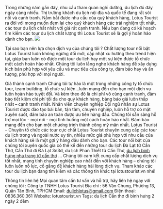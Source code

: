 Trong những năm gần đây, nhu cầu tham quan nghỉ dưỡng, du lịch đó đây ngày càng nhiều. 
Thị trường khách du lịch nội địa và quốc tế đang rất sôi nổi và cạnh tranh. 
Nắm bắt được nhu cầu của quý khách hàng, Lotus Tourist ra đời với mong muốn đem lại cho quý khách hàng các trải nghiệm tốt nhất, các tour du lịch chất nhất với giá rất cạnh tranh.
Nếu bạn đang có kế hoạch tìm kiếm các tour du lịch chất lượng thì Lotus Tourist sẽ là gợi ý hoàn hảo dành cho bạn.
![](https://lotustourist.vn/wp-content/uploads/2023/09/336462482_1376269669788789_1063439931861394962_n-768x576.jpeg)

Tại sao bạn nên lựa chọn dịch vụ của chúng tôi ?
Chất lượng tour nổi bật
Lotus Tourist luôn không ngừng đổi mới, cập nhật xu hướng theo trend hiện tại, giúp bạn luôn có được một tour du lịch hay một sự kiện được tổ chức một cách hoàn hảo nhất.
Chúng tôi luôn lắng nghe khách hàng để xây dựng kịch bản phù hợp với yêu cầu và mục tiêu của công ty, đảm bảo hay và ấn tượng, phù hợp với mọi người.

Giá thành cạnh tranh
Chúng tôi tự hào là một trong những công ty tổ chức tour, team building, tổ chức sự kiện…luôn mang đến cho bạn một dịch vụ luôn hoàn hảo tuyệt đối.
Và kèm theo đó là chi phí vô cùng cạnh tranh, đảm bảo tiết kiệm chi phí tối đa cho quý khách hàng, bảng báo giá luôn thấp nhất – cạnh tranh nhất.
Nhân viên chuyên nghiệp
Đội ngũ nhân sự Lotus Tourist được đào tạo bài bản, tận tâm, chuyên nghiệp, luôn hỗ trợ có mặt xuyên suốt, đảm bảo an toàn được ưu tiên hàng đầu. 
Chúng tôi sẵn sàng hỗ trợ mọi lúc - mọi nơi - mọi tình huống một cách hoàn hảo nhất. 
Đảm bảo mang đến cho bạn một chương trình thành công mỹ mãn nhất.
Lotus Tourist – Chuyên tổ chức các tour cực chất
Lotus Tourist chuyên cung cấp các tour du lịch trong và ngoài nước uy tín, nhiều mức giá phù hợp với nhu cầu của khách hàng sẽ là một gợi ý hàng đầu dành cho bạn.
Các tour nổi bật của chúng tôi xuyên quốc gia có thể kể đến những tour du lịch Đà Lạt từ Cần Thơ, Cần Thơ đi Đà Lạt 3n3d, du lịch Phan Thiết từ Cần Thơ, [du lịch bình hưng nha trang từ cần thơ](https://lotustourist.vn/du-lich-binh-hung-nha-trang-3n3d-khoi-hanh-tu-can-tho/)  …
Chúng tôi cam kết cung cấp chất lượng dịch vụ tốt nhất, mang tính chuyên nghiệp cao nhất đến với khách hàng – chúng tôi luôn luôn nỗ lực, cố gắng để khách hàng hài lòng dịch vụ.
Tham khảo các tour du lịch bạn đang tìm kiếm và các thông tin khác tại lotustourist.vn nhé!

Thông tin liên hệ
Mọi quan tâm cần tư vấn và hỗ trợ, hãy liên hệ ngay với chúng tôi :
Công ty TNHH Lotus Tourist
Địa chỉ : 56 Văn Chung, Phường 13, Quận Tân Bình, TPHCM
Email: dulichlotus@gmail.com
Điện thoại: 0836.360.361
Website: lotustourist.vn
Tags: du lịch Cần thơ đi bình hưng 2 ngày 2 đêm

